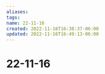 ```yaml
---
aliases: 
tags: 
name: 22-11-16
created: 2022-11-16T16:38:37-06:00
updated: 2022-11-16T16:49:13-06:00
---
```

# 22-11-16

